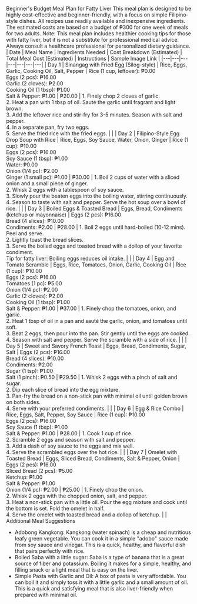 Beginner's Budget Meal Plan for Fatty Liver
This meal plan is designed to be highly cost-effective and beginner-friendly, with a focus on simple Filipino-style dishes. All recipes use readily available and inexpensive ingredients. The estimated costs are based on a budget of ₱300 for one week of meals for two adults.
Note: This meal plan includes healthier cooking tips for those with fatty liver, but it is not a substitute for professional medical advice. Always consult a healthcare professional for personalized dietary guidance.
| Date | Meal Name | Ingredients Needed | Cost Breakdown (Estimated) | Total Meal Cost (Estimated) | Instructions | Sample Image Link |
|---|---|---|---|---|---|---|
| Day 1 | Sinangag with Fried Egg (Silog-style) | Rice, Eggs, Garlic, Cooking Oil, Salt, Pepper | Rice (1 cup, leftover): ₱0.00 <br> Eggs (2 pcs): ₱16.00 <br> Garlic (2 cloves): ₱2.00 <br> Cooking Oil (1 tbsp): ₱1.00 <br> Salt & Pepper: ₱1.00 | ₱20.00 | 1. Finely chop 2 cloves of garlic. <br> 2. Heat a pan with 1 tbsp of oil. Sauté the garlic until fragrant and light brown. <br> 3. Add the leftover rice and stir-fry for 3-5 minutes. Season with salt and pepper. <br> 4. In a separate pan, fry two eggs. <br> 5. Serve the fried rice with the fried eggs. |  |
| Day 2 | Filipino-Style Egg Drop Soup with Rice | Rice, Eggs, Soy Sauce, Water, Onion, Ginger | Rice (1 cup): ₱10.00 <br> Eggs (2 pcs): ₱16.00 <br> Soy Sauce (1 tbsp): ₱1.00 <br> Water: ₱0.00 <br> Onion (1/4 pc): ₱2.00 <br> Ginger (1 small pc): ₱1.00 | ₱30.00 | 1. Boil 2 cups of water with a sliced onion and a small piece of ginger. <br> 2. Whisk 2 eggs with a tablespoon of soy sauce. <br> 3. Slowly pour the beaten eggs into the boiling water, stirring continuously. <br> 4. Season to taste with salt and pepper. Serve the hot soup over a bowl of rice. |  |
| Day 3 | Boiled Eggs & Toasted Bread | Eggs, Bread, Condiments (ketchup or mayonnaise) | Eggs (2 pcs): ₱16.00 <br> Bread (4 slices): ₱10.00 <br> Condiments: ₱2.00 | ₱28.00 | 1. Boil 2 eggs until hard-boiled (10-12 mins). Peel and serve. <br> 2. Lightly toast the bread slices. <br> 3. Serve the boiled eggs and toasted bread with a dollop of your favorite condiment. <br> Tip for fatty liver: Boiling eggs reduces oil intake. |  |
| Day 4 | Egg and Tomato Scramble | Eggs, Rice, Tomatoes, Onion, Garlic, Cooking Oil | Rice (1 cup): ₱10.00 <br> Eggs (2 pcs): ₱16.00 <br> Tomatoes (1 pc): ₱5.00 <br> Onion (1/4 pc): ₱2.00 <br> Garlic (2 cloves): ₱2.00 <br> Cooking Oil (1 tbsp): ₱1.00 <br> Salt & Pepper: ₱1.00 | ₱37.00 | 1. Finely chop the tomatoes, onion, and garlic. <br> 2. Heat 1 tbsp of oil in a pan and sauté the garlic, onion, and tomatoes until soft. <br> 3. Beat 2 eggs, then pour into the pan. Stir gently until the eggs are cooked. <br> 4. Season with salt and pepper. Serve the scramble with a side of rice. |  |
| Day 5 | Sweet and Savory French Toast | Eggs, Bread, Condiments, Sugar, Salt | Eggs (2 pcs): ₱16.00 <br> Bread (4 slices): ₱10.00 <br> Condiments: ₱2.00 <br> Sugar (1 tsp): ₱1.00 <br> Salt (1 pinch): ₱0.50 | ₱29.50 | 1. Whisk 2 eggs with a pinch of salt and sugar. <br> 2. Dip each slice of bread into the egg mixture. <br> 3. Pan-fry the bread on a non-stick pan with minimal oil until golden brown on both sides. <br> 4. Serve with your preferred condiments. |  |
| Day 6 | Egg & Rice Combo | Rice, Eggs, Salt, Pepper, Soy Sauce | Rice (1 cup): ₱10.00 <br> Eggs (2 pcs): ₱16.00 <br> Soy Sauce (1 tbsp): ₱1.00 <br> Salt & Pepper: ₱1.00 | ₱28.00 | 1. Cook 1 cup of rice. <br> 2. Scramble 2 eggs and season with salt and pepper. <br> 3. Add a dash of soy sauce to the eggs and mix well. <br> 4. Serve the scrambled eggs over the hot rice. |  |
| Day 7 | Omelet with Toasted Bread | Eggs, Sliced Bread, Condiments, Salt & Pepper, Onion | Eggs (2 pcs): ₱16.00 <br> Sliced Bread (2 pcs): ₱5.00 <br> Ketchup: ₱1.00 <br> Salt & Pepper: ₱1.00 <br> Onion (1/4 pc): ₱2.00 | ₱25.00 | 1. Finely chop the onion. <br> 2. Whisk 2 eggs with the chopped onion, salt, and pepper. <br> 3. Heat a non-stick pan with a little oil. Pour the egg mixture and cook until the bottom is set. Fold the omelet in half. <br> 4. Serve the omelet with toasted bread and a dollop of ketchup. |  |
Additional Meal Suggestions
 * Adobong Kangkong: Kangkong (water spinach) is a cheap and nutritious leafy green vegetable. You can cook it in a simple "adobo" sauce made from soy sauce and vinegar. This is a quick, healthy, and flavorful dish that pairs perfectly with rice.
 * Boiled Saba with a little sugar: Saba is a type of banana that is a great source of fiber and potassium. Boiling it makes for a simple, healthy, and filling snack or a light meal that is easy on the liver.
 * Simple Pasta with Garlic and Oil: A box of pasta is very affordable. You can boil it and simply toss it with a little garlic and a small amount of oil. This is a quick and satisfying meal that is also liver-friendly when prepared with minimal oil.